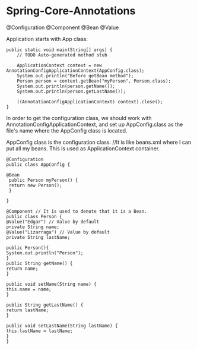 # Spring-Core-Annotations

@Configuration
@Component
@Bean
@Value

Application starts with App class:

	public static void main(String[] args) {
		// TODO Auto-generated method stub

		ApplicationContext context = new AnnotationConfigApplicationContext(AppConfig.class);
		System.out.println("Before getBean method");
		Person person = context.getBean("myPerson", Person.class);
		System.out.println(person.getName());
		System.out.println(person.getLastName());

		((AnnotationConfigApplicationContext) context).close();
	}

In order to get the configuration class, we should work with AnnotationConfigApplicationContext, and set up AppConfig.class as the file's name where the AppConfig class is located.

AppConfig class is the configuration class.
//It is like beans.xml where I can put all my beans. This is used as ApplicationContext container.
  	
	@Configuration
	public class AppConfig {
	
	@Bean
	 public Person myPerson() {
	 return new Person();
	 }
	 
	}

  	@Component // It is used to denote that it is a Bean.
	public class Person {
	@Value("Edgar") // Value by default
	private String name;
	@Value("Lizarraga") // Value by default
	private String lastName;

	public Person(){
	System.out.println("Person");
	}
	public String getName() {
	return name;
	}

	public void setName(String name) {
	this.name = name;
	}

	public String getLastName() {
	return lastName;
	}

	public void setLastName(String lastName) {
	this.lastName = lastName;
	}
	}
